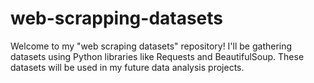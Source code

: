 # web-scrapping-datasets
Welcome to my "web scraping datasets" repository! I'll be gathering datasets using Python libraries like Requests and BeautifulSoup. These datasets will be used in my future data analysis projects.
